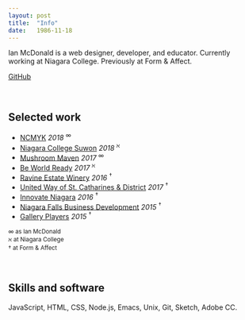 ```yaml
---
layout: post
title:  "Info"
date:   1986-11-18
---
```

Ian McDonald is a web designer, developer, and educator. Currently working at Niagara College. Previously at Form &amp; Affect.

[GitHub](https://github.com/ianmcdonald)

&nbsp;

## Selected work
* [NCMYK](http://ncmyk.com) _2018_ <sup>∞</sup>
* [Niagara College Suwon](https://suwon.niagaracollege.ca) _2018_ <sup>ℵ</sup>
* [Mushroom Maven](http://mushroom-maven.com) _2017_ <sup>∞</sup>
* [Be World Ready](https://beworldready.ca) _2017_ <sup>ℵ</sup>
* [Ravine Estate Winery](https://ravinevineyard.com) _2016_ <sup>†</sup>
* [United Way of St. Catharines &amp; District](https://unitedwaysc.ca) _2017_ <sup>†</sup>
* [Innovate Niagara](http://innovateniagara.com) _2016_ <sup>†</sup>
* [Niagara Falls Business Development](https://niagarafallsbusiness.ca) _2015_ <sup>†</sup>
* [Gallery Players](https://galleryplayers.ca) _2015_ <sup>†</sup>

<small style="display: block; line-height: 1.4;">
∞ as Ian McDonald<br>
ℵ at Niagara College<br>
† at Form &amp; Affect
</small>


&nbsp;


## Skills and software
JavaScript, HTML, CSS, Node.js, Emacs, Unix, Git, Sketch, Adobe CC.

&nbsp;





